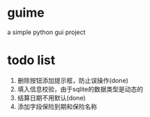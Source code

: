# guime
a simple python gui project 

# todo list
1. 删除按钮添加提示框，防止误操作(done)
2. 填入信息校验，由于sqlite的数据类型是动态的
3. 结算日期不用默认(done)
4. 添加字段保险到期和保险名称